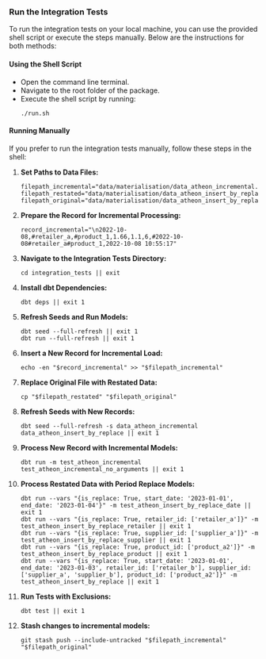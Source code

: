 ### Run the Integration Tests

To run the integration tests on your local machine, you can use the provided shell script or execute the steps manually. Below are the instructions for both methods:

#### Using the Shell Script

- Open the command line terminal.
- Navigate to the root folder of the package.
- Execute the shell script by running:
  ```shell
  ./run.sh
  ```

#### Running Manually

If you prefer to run the integration tests manually, follow these steps in the shell:

1. **Set Paths to Data Files:**
   ```shell
   filepath_incremental="data/materialisation/data_atheon_incremental.csv"
   filepath_restated="data/materialisation/data_atheon_insert_by_replace_restated.csv"
   filepath_original="data/materialisation/data_atheon_insert_by_replace.csv"
   ```

2. **Prepare the Record for Incremental Processing:**
   ```shell
   record_incremental="\n2022-10-08,#retailer_a,#product_1,1.66,1.1,6,#2022-10-08#retailer_a#product_1,2022-10-08 10:55:17"
   ```

3. **Navigate to the Integration Tests Directory:**
   ```shell
   cd integration_tests || exit
   ```

4. **Install dbt Dependencies:**
   ```shell
   dbt deps || exit 1
   ```

5. **Refresh Seeds and Run Models:**
   ```shell
   dbt seed --full-refresh || exit 1
   dbt run --full-refresh || exit 1
   ```

6. **Insert a New Record for Incremental Load:**
   ```shell
   echo -en "$record_incremental" >> "$filepath_incremental"
   ```

7. **Replace Original File with Restated Data:**
   ```shell
   cp "$filepath_restated" "$filepath_original"
   ```

8. **Refresh Seeds with New Records:**
   ```shell
   dbt seed --full-refresh -s data_atheon_incremental data_atheon_insert_by_replace || exit 1
   ```

9. **Process New Record with Incremental Models:**
   ```shell
   dbt run -m test_atheon_incremental test_atheon_incremental_no_arguments || exit 1
   ```

10. **Process Restated Data with Period Replace Models:**
    ```shell
    dbt run --vars "{is_replace: True, start_date: '2023-01-01', end_date: '2023-01-04'}" -m test_atheon_insert_by_replace_date || exit 1
    dbt run --vars "{is_replace: True, retailer_id: ['retailer_a']}" -m test_atheon_insert_by_replace_retailer || exit 1
    dbt run --vars "{is_replace: True, supplier_id: ['supplier_a']}" -m test_atheon_insert_by_replace_supplier || exit 1
    dbt run --vars "{is_replace: True, product_id: ['product_a2']}" -m test_atheon_insert_by_replace_product || exit 1
    dbt run --vars "{is_replace: True, start_date: '2023-01-01', end_date: '2023-01-03', retailer_id: ['retailer_b'], supplier_id: ['supplier_a', 'supplier_b'], product_id: ['product_a2']}" -m test_atheon_insert_by_replace || exit 1
    ```

11. **Run Tests with Exclusions:**
    ```shell
    dbt test || exit 1
    ```

12. **Stash changes to incremental models:**
    ```shell
    git stash push --include-untracked "$filepath_incremental" "$filepath_original"
    ```